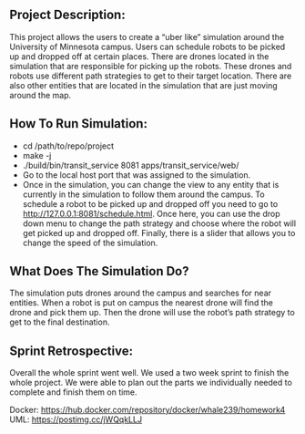 
## Project Description: 
This project allows the users to create a “uber like” simulation around the University of Minnesota campus. Users can schedule robots to be picked up and dropped off at certain places. There are drones located in the simulation that are responsible for picking up the robots. These drones and robots use different path strategies to get to their target location. There are also other entities that are located in the simulation that are just moving around the map.

## How To Run Simulation: 
- cd /path/to/repo/project
- make -j
- ./build/bin/transit_service 8081 apps/transit_service/web/
- Go to the local host port that was assigned to the simulation. 
- Once in the simulation, you can change the view to any entity that is currently in the simulation to follow them around the campus. To schedule a robot to be picked up and dropped off you need to go to http://127.0.0.1:8081/schedule.html. Once here, you can use the drop down menu to change the path strategy and choose where the robot will get picked up and dropped off. Finally, there is a slider that allows you to change the speed of the simulation. 

## What Does The Simulation Do? 
The simulation puts drones around the campus and searches for near entities. When a robot is put on campus the nearest drone will find the drone and pick them up. Then the drone will use the robot’s path strategy to get to the final destination. 

## Sprint Retrospective: 
Overall the whole sprint went well. We used a two week sprint to finish the whole project. We were able to plan out the parts we individually needed to complete and finish them on time.

Docker: https://hub.docker.com/repository/docker/whale239/homework4
UML: https://postimg.cc/jWQqkLLJ
